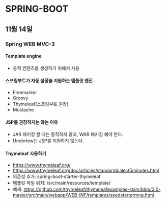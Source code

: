 # SPRING-BOOT

## 11월 14일

### Spring WEB MVC-3

#### Template engine
* 동적 컨텐츠를 생성하기 위해서 사용

#### 스프링부트가 자동 설정을 지원하는 템플릿 엔진
* Freemarker
* Groovy
* Thymeleaf(스프링부트 권장)
* Mustache

#### JSP를 권장하지는 않는 이유
* JAR 패키징 할 때는 동작하지 않고, WAR 패키징 해야 한다.
* Undertow는 JSP를 지원하지 않는다.

#### Thymeleaf 사용하기
* https://www.thymeleaf.org/
* https://www.thymeleaf.org/doc/articles/standarddialect5minutes.html
* 의존성 추가: spring-boot-starter-thymeleaf
* 템플릿 파일 위치: /src/main/resources/template/
* 예제: https://github.com/thymeleaf/thymeleafexamples-stsm/blob/3.0-master/src/main/webapp/WEB-INF/templates/seedstartermng.html